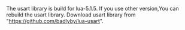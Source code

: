 The usart library is build for lua-5.1.5.
If you use other version,You can rebuild the usart library.
Download usart library from "https://github.com/badlyby/lua-usart".
